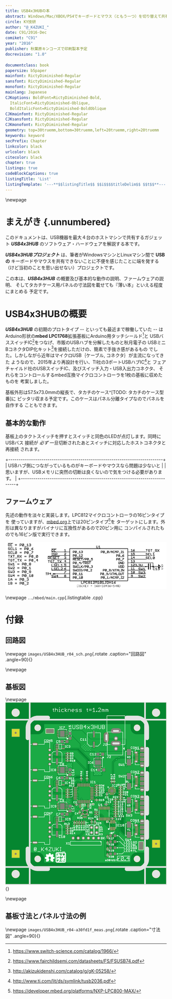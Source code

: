 ```yaml
---
title: USB4x3HUBの本
abstract: Windows/Mac/XBOX/PS4でキーボードとマウス（ともう一つ）を切り替えて共有できる基板
circle: KY技研
author: "@_K4ZUKI_"
date: C91/2016-Dec
comiket: "C91"
year: "2016"
publisher: 秋葉原キンコーズで印刷製本予定
docrevision: "1.0"

documentclass: book
papersize: b5paper
mainfont: RictyDiminished-Regular
sansfont: RictyDiminished-Regular
monofont: RictyDiminished-Regular
mainlang: Japanese
CJKoptions: BoldFont=RictyDiminished-Bold,
  ItalicFont=RictyDiminished-Oblique,
  BoldItalicFont=RictyDiminished-BoldOblique
CJKmainfont: RictyDiminished-Regular
CJKsansfont: RictyDiminished-Regular
CJKmonofont: RictyDiminished-Regular
geometry: top=30truemm,bottom=30truemm,left=20truemm,right=20truemm
keywords: keyword
secPrefix: Chapter
linkcolor: black
urlcolor: black
citecolor: black
chapter: true
listings: true
codeBlockCaptions: true
listingTitle: 'List'
listingTemplate: '---**$$listingTitle$$ $$i$$$$titleDelim$$ $$t$$**---'
---
```


\newpage
# まえがき {.unnumbered}
このドキュメントは、USB機器を最大４台のホストマシンで共有するガジェット
_**USB4x3HUB**_ のソフトウェア・ハードウェアを解説する本です。

_**USB4x3HUBプロジェクト**_ は、筆者がWindowsマシンとLinuxマシン間で **USBの**
キーボードやマウスを共有できないことに不便を感じたことに端を発する
（けど当初のことを思い出せない）プロジェクトです。

この本は、_**USB4x3HUB**_ の概要及び基本的な動作の説明、ファームウェアの説明、
そしてタカチケース用パネルの寸法図を載せても『薄い本」といえる程度にまとめる
予定です。

# USB4x3HUBの概要

_**USB4x3HUB**_ の初期のプロトタイプ -- といっても最近まで稼働していた --
はArduino形状の**mbed LPC1768**拡張基板にArduino用タッチシールド[^001]と
USBバススイッチIC[^002]をつなげ、市販のUSBハブを分解したものと秋月電子の
USBミニBコネクタDIP化キット[^004]を接続しただけの、簡素で手抜き感があるもの
でした。しかしながら近年はマイクロUSB｛ケーブル, コネクタ｝が主流になってきた
ようなので、2015年より再設計を行い、TI社の3ポートUSBハブIC[^003]と
フェアチャイルド社のUSBスイッチIC、及びスイッチ入力・USB入出力コネクタ、
それらをコントロールするmbed互換マイクロコントローラを1枚の基板に収めたものを
考案しました。

基板外形は57.5x73.0mmの縦長で、タカチのケース^[TODO: タカチのケース型番]に
ピッタリ収まる予定です。このケースはパネル分離タイプなのでパネルを自作する
こともできます。

## 基本的な動作

基板上のタクトスイッチを押すとスイッチと同色のLEDが点灯します。同時にUSBバス
接続が _必ず_ 一旦切断されたあとスイッチに対応したホストコネクタと再接続
されます。

+---------------------------------------------------------------------------+
| USBハブ側につながっているものがキーボードやマウスなら問題は少ないと       |
| 思いますが、USBメモリに突然の切断は良くないので気をつける必要があります。 |
+---------------------------------------------------------------------------+

## ファームウェア

先述の動作を淡々と実装します。LPC812マイクロコントローラの16ピンタイプを
使っていますが、[mbed.org](mbed.org)上では20ピンタイプ[^005]を
ターゲットにします。外形は異なりますがバイナリに互換性があるので20ピン用に
コンパイルされたものでも16ピン版で実行できます。

![回路図(マイコン部分を拡大)](images/USB4x3HUB_r04_LPC812.png)

\newpage
`../mbed/main.cpp`{.listingtable .cpp}

# 付録
## 回路図
\newpage
`images/USB4x3HUB_r04_sch.png`{.rotate .caption="回路図" .angle=90}{}

\newpage
## 基板図
\newpage
![基板外観図](images/USB4x3HUB_r04-a30fd1f.png){}

\newpage
## 基板寸法とパネル寸法の例
\newpage
`images/USB4x3HUB_r04-a30fd1f_meas.png`{.rotate .caption="寸法図" .angle=90}{}

<!--  -->
[^001]: https://www.switch-science.com/catalog/1966/
[^002]: https://www.fairchildsemi.com/datasheets/FS/FSUSB74.pdf
[^003]: http://www.ti.com/lit/ds/symlink/tusb2036.pdf
[^004]: http://akizukidenshi.com/catalog/g/gK-05258/
[^005]: https://developer.mbed.org/platforms/NXP-LPC800-MAX/
